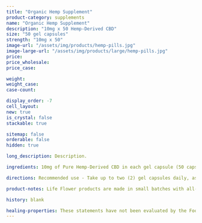 ```yaml
---
title: "Organic Hemp Supplement"
product-category: supplements
name: "Organic Hemp Supplement"
description: "10mg x 50 Hemp-Derived CBD"
size: "50 gel capsules"
strength: "10mg x 50"
image-url: "/assets/img/products/hemp-pills.jpg"
image-large-url: "/assets/img/products/large/hemp-pills.jpg"
price:
price_wholesale:
price_case:

weight:
weight_case:
case-count:

display_order: -7
cell_layout:
new: true
is_crystal: false
stackable: true

sitemap: false
orderable: false
hidden: true

long_description: Description.

ingredients: 10mg of Pure Hemp-Derived CBD in each gel capsule (50 capsules in a bottle), Organic Non-GMO Hemp Seed Oil, Organic Calendula Oil, Organic Arnica Oil, Sunflower Lecithin.

directions: Recommended use - Take up to two (2) gel capsules daily, as needed.

product-notes: Life Flower products are made in small batches with all-natural and boutique ingredients. Orders are processed and ship within 14 business days. Please allow additional time for&nbsp;delivery.

history: blank

healing-properties: These statements have not been evaluated by the Food and Drug Administration. These products are not intended to diagnose, treat, cure, or prevent disease.
---
```

